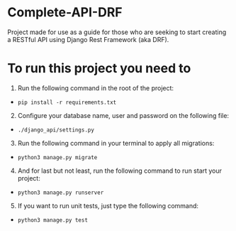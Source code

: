 # Complete-API-DRF
Project made for use as a guide for those who are seeking to start creating a RESTful API using Django Rest Framework (aka DRF).

# To run this project you need to
1) Run the following command in the root of the project:
  - `pip install -r requirements.txt`
2) Configure your database name, user and password on the following file:
  - `./django_api/settings.py`
3)  Run the following command in your terminal to apply all migrations:
  - `python3 manage.py migrate`
4) And for last but not least, run the following command to run start your project:
  - `python3 manage.py runserver`
5) If you want to run unit tests, just type the following command:
  - `python3 manage.py test`
